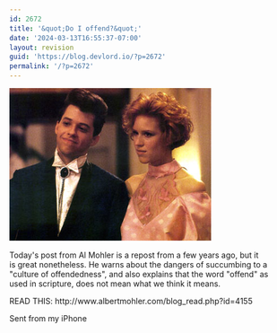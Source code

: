 ```yaml
---
id: 2672
title: '&quot;Do I offend?&quot;'
date: '2024-03-13T16:55:37-07:00'
layout: revision
guid: 'https://blog.devlord.io/?p=2672'
permalink: '/?p=2672'
---
```


<p class="mobile-photo"><a href="/assets/img/2011/10/image-755743.jpg"><img src="/assets/img/2011/10/image-755743.jpg?w=300" border="0" alt="" /></a></p>Today&#039;s post from Al Mohler is a repost from a few years ago, but it  <br>is great nonetheless. He warns about the dangers of succumbing to a  <br>"culture of offendedness", and also explains that the word "offend" as  <br>used in scripture, does not mean what we think it means.<p>READ THIS:  http://www.albertmohler.com/blog_read.php?id=4155<p>Sent from my iPhone